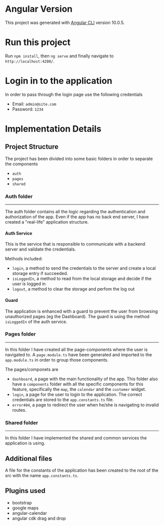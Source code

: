 # Angular Version
This project was generated with [Angular CLI](https://github.com/angular/angular-cli) version 10.0.5.

# Run this project
Run `npm install`, then `ng serve` and finally navigate to `http://localhost:4200/`.

# Login in to the application
In order to pass through the login page use the following credentials

- Email: `admin@site.com`
- Password: `1234`

# Implementation Details

## Project Structure
The project has been divided into some basic folders in order to separate the components

- `auth`
- `pages`
- `shared`

### Auth folder
---
The auth folder contains all the logic regarding the authentication and authorization of the app. Even if the app has no back end server, I have created a "real-life" application structure.

#### Auth Service
This is the service that is responsible to communicate with a backend server and validate the credentials.

Methods included: 
- `login`, a method to send the credentials to the server and create a local storage entry if succeeded.
- `isLoggedIn`, a method to read from the local storage and decide if the user is logged in
- `logout`, a method to clear the storage and perfom the log out

#### Guard
The application is enhanced with a guard to prevent the user from browsing unauthorized pages (eg the Dashboard). The guard is using the method `isLoggedIn` of the auth service.

### Pages folder
---
In this folder I have created all the page-components where the user is navigated to. A `page.module.ts` have been generated and imported to the `app.module.ts` in order to group those components.

The pages/componets are 
- `dashboard`, a page with the main functionality of the app. This folder also have a `components` folder with all the specific components for this feature, specifically the `map`, the `calendar` and the `customer` widget.
- `login`, a page for the user to login to the application. The correct credentials are stored to the `app.constants.ts` file.
- `error404`, a page to redirect the user when he/she is navigating to invalid routes.

### Shared folder
---
In this folder I have implemented the shared and common services the application is using. 

## Additional files
A file for the constants of the application has been created to the root of the src with the name `app.constants.ts`. 

## Plugins used
- bootstrap 
- google maps 
- angular-calendar
- angular cdk drag and drop